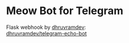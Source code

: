 # Meow Bot for Telegram

Flask webhook by [dhruvramdev](https://github.com/dhruvramdev/telegram-echo-bot):\
[dhruvramdev/telegram-echo-bot](https://github.com/dhruvramdev/telegram-echo-bot)
